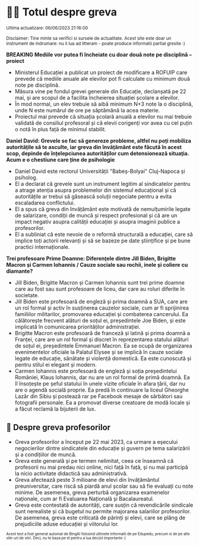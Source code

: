 # 👩‍🏫 Totul despre greva
<sub>Ultima actualizare: 06/06/2023 21:16:00</sub>

<sub>Disclaimer: Tine minte sa verifici si sursele de actualitate. Acest site este doar un instrument de indrumare: nu il lua ad litteram - poate produce informatii partial gresite :)</sub>

**BREAKING Mediile vor putea fi încheiate cu doar două note pe disciplină – proiect**
- Ministerul Educației a publicat un proiect de modificare a ROFUIP care prevede că mediile anuale ale elevilor pot fi calculate cu minimum două note pe disciplină.
- Măsura vine pe fondul grevei generale din Educație, declanșată pe 22 mai, și are scopul de a facilita încheierea situației școlare a elevilor.
- În mod normal, un elev trebuie să aibă minimum N+3 note la o disciplină, unde N este numărul de ore pe săptămână la acea materie.
- Proiectul mai prevede că situația școlară anuală a elevilor nu mai trebuie validată de consiliul profesoral și că elevii corigenți vor avea cu cel puțin o notă în plus față de minimul stabilit.

**Daniel David: Grevele se fac să genereze probleme, altfel nu poți mobiliza autoritățile să te asculte, iar greva din învățământ este făcută în acest scop, depinde de înțelepciunea autorităților cum detensionează situația. Acum e o chestiune care ține de psihologie**
- Daniel David este rectorul Universității "Babeș-Bolyai" Cluj-Napoca și psiholog.
- El a declarat că grevele sunt un instrument legitim al sindicatelor pentru a atrage atenția asupra problemelor din sistemul educațional și că autoritățile ar trebui să găsească soluții negociate pentru a evita escaladarea conflictului.
- El a spus că greva din învățământ este motivată de nemulțumirile legate de salarizare, condiții de muncă și respect profesional și că are un impact negativ asupra calității educației și asupra imaginii publice a profesorilor.
- El a subliniat că este nevoie de o reformă structurală a educației, care să implice toți actorii relevanți și să se bazeze pe date științifice și pe bune practici internaționale.

**Trei profesoare Prime Doamne: Diferențele dintre Jill Biden, Brigitte Macron și Carmen Iohannis / Cauze sociale sau rochii, inele și coliere cu diamante?**
- Jill Biden, Brigitte Macron și Carmen Iohannis sunt trei prime doamne care au fost sau sunt profesoare de liceu, dar care au roluri diferite în societate.
- Jill Biden este profesoară de engleză și prima doamnă a SUA, care are un rol formal și activ în susținerea cauzelor sociale, cum ar fi sprijinirea familiilor militarilor, promovarea educației și combaterea cancerului. Ea călătorește frecvent alături de soțul ei, președintele Joe Biden, și este implicată în comunicarea priorităților administrației.
- Brigitte Macron este profesoară de franceză și latină și prima doamnă a Franței, care are un rol formal și discret în reprezentarea statului alături de soțul ei, președintele Emmanuel Macron. Ea se ocupă de organizarea evenimentelor oficiale la Palatul Elysee și se implică în cauze sociale legate de educație, sănătate și violență domestică. Ea este cunoscută și pentru stilul ei elegant și modern.
- Carmen Iohannis este profesoară de engleză și soția președintelui României, Klaus Iohannis, dar nu are un rol formal de primă doamnă. Ea îl însoțește pe șeful statului în unele vizite oficiale în afara țării, dar nu are o agendă socială proprie. Ea predă în continuare la liceul Gheorghe Lazăr din Sibiu și postează rar pe Facebook mesaje de sărbători sau fotografii personale. Ea a promovat diverse creatoare de modă locale și a făcut reclamă la bijuterii de lux.

## 🏫 Despre greva profesorilor
- Greva profesorilor a început pe 22 mai 2023, ca urmare a eșecului negocierilor dintre sindicatele din educație și guvern pe tema salarizării și a condițiilor de muncă.
- Greva este generală și pe termen nelimitat, ceea ce înseamnă că profesorii nu mai predau nici online, nici față în față, și nu mai participă la nicio activitate didactică sau administrativă.
- Greva afectează peste 3 milioane de elevi din învățământul preuniversitar, care riscă să piardă anul școlar sau să fie evaluați cu note minime. De asemenea, greva perturbă organizarea examenelor naționale, cum ar fi Evaluarea Națională și Bacalaureatul.
- Greva este contestată de autorități, care susțin că revendicările sindicale sunt nerealiste și că bugetul nu permite majorarea salariilor profesorilor. De asemenea, greva este criticată de părinți și elevi, care se plâng de prejudiciile aduse educației și viitorului lor.


<sub><sub>Acest text a fost generat automat de BingAI folosind ultimele informatii de pe Edupedu, precum si de pe alte site-uri de stiri. Deci, nu te baza pe el pentru a lua decizii importante :)</sub></sub>